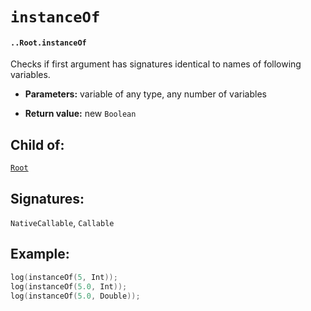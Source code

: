 # `instanceOf`

#### `..Root.instanceOf`

Checks if first argument has signatures identical to names of following variables.

* **Parameters:** variable of any type, any number of variables

* **Return value:** new `Boolean`

## Child of:

[`Root`](docs..Root.md)

## Signatures:

`NativeCallable`, `Callable`

## Example:

```c
log(instanceOf(5, Int));
log(instanceOf(5.0, Int));
log(instanceOf(5.0, Double));
```